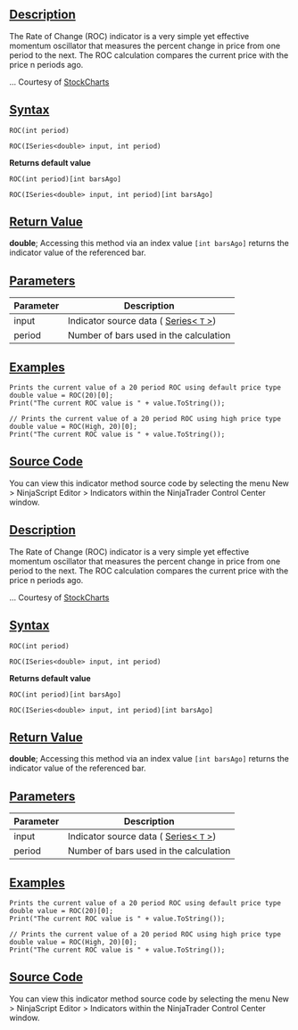 ## [Description](https://developer.ninjatrader.com/docs/desktop/rate_of_change_roc\#description)

The Rate of Change (ROC) indicator is a very simple yet effective momentum oscillator that measures the percent change in price from one period to the next. The ROC calculation compares the current price with the price n periods ago.

... Courtesy of [StockCharts](https://chartschool.stockcharts.com/table-of-contents/technical-indicators-and-overlays/technical-indicators/rate-of-change-roc)

## [Syntax](https://developer.ninjatrader.com/docs/desktop/rate_of_change_roc\#syntax)

`ROC(int period)`

`ROC(ISeries<double> input, int period)`

**Returns default value**

`ROC(int period)[int barsAgo]`

`ROC(ISeries<double> input, int period)[int barsAgo]`

## [Return Value](https://developer.ninjatrader.com/docs/desktop/rate_of_change_roc\#return-value)

**double**; Accessing this method via an index value `[int barsAgo]` returns the indicator value of the referenced bar.

## [Parameters](https://developer.ninjatrader.com/docs/desktop/rate_of_change_roc\#parameters)

| Parameter | Description |
| --- | --- |
| input | Indicator source data ( [Series< `T` >](https://developer.ninjatrader.com/docs/desktop/seriest)) |
| period | Number of bars used in the calculation |

## [Examples](https://developer.ninjatrader.com/docs/desktop/rate_of_change_roc\#examples)

```jsx-150469391 csharp
Prints the current value of a 20 period ROC using default price type
double value = ROC(20)[0];
Print("The current ROC value is " + value.ToString());

// Prints the current value of a 20 period ROC using high price type
double value = ROC(High, 20)[0];
Print("The current ROC value is " + value.ToString());

```

## [Source Code](https://developer.ninjatrader.com/docs/desktop/rate_of_change_roc\#source-code)

You can view this indicator method source code by selecting the menu New > NinjaScript Editor > Indicators within the NinjaTrader Control Center window.

## [Description](https://developer.ninjatrader.com/docs/desktop/rate_of_change_roc\#description)

The Rate of Change (ROC) indicator is a very simple yet effective momentum oscillator that measures the percent change in price from one period to the next. The ROC calculation compares the current price with the price n periods ago.

... Courtesy of [StockCharts](https://chartschool.stockcharts.com/table-of-contents/technical-indicators-and-overlays/technical-indicators/rate-of-change-roc)

## [Syntax](https://developer.ninjatrader.com/docs/desktop/rate_of_change_roc\#syntax)

`ROC(int period)`

`ROC(ISeries<double> input, int period)`

**Returns default value**

`ROC(int period)[int barsAgo]`

`ROC(ISeries<double> input, int period)[int barsAgo]`

## [Return Value](https://developer.ninjatrader.com/docs/desktop/rate_of_change_roc\#return-value)

**double**; Accessing this method via an index value `[int barsAgo]` returns the indicator value of the referenced bar.

## [Parameters](https://developer.ninjatrader.com/docs/desktop/rate_of_change_roc\#parameters)

| Parameter | Description |
| --- | --- |
| input | Indicator source data ( [Series< `T` >](https://developer.ninjatrader.com/docs/desktop/seriest)) |
| period | Number of bars used in the calculation |

## [Examples](https://developer.ninjatrader.com/docs/desktop/rate_of_change_roc\#examples)

```jsx-150469391 csharp
Prints the current value of a 20 period ROC using default price type
double value = ROC(20)[0];
Print("The current ROC value is " + value.ToString());

// Prints the current value of a 20 period ROC using high price type
double value = ROC(High, 20)[0];
Print("The current ROC value is " + value.ToString());

```

## [Source Code](https://developer.ninjatrader.com/docs/desktop/rate_of_change_roc\#source-code)

You can view this indicator method source code by selecting the menu New > NinjaScript Editor > Indicators within the NinjaTrader Control Center window.